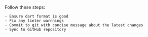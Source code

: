 Follow these steps:

    - Ensure dart format is good
    - Fix any linter warnnings
    - Commit to git with concise message about the latest changes
    - Sync to GitHub repository